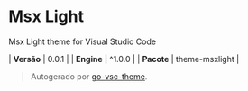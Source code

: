 # Msx Light

Msx Light theme for Visual Studio Code

| **Versão** | 0.0.1 |
| **Engine** | ^1.0.0 |
| **Pacote** | theme-msxlight |

> Autogerado por [go-vsc-theme](https://github.com/natalbu/go-vsc-theme).
